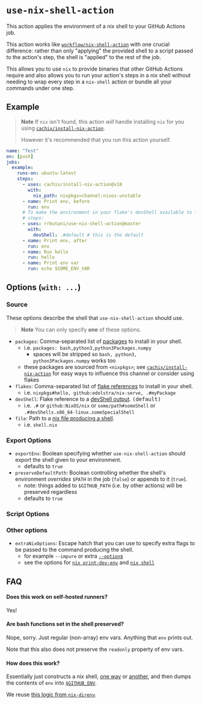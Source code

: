 # `use-nix-shell-action`

This action applies the environment of a nix shell to your GitHub Actions job.

This action works like [`workflow/nix-shell-action`](https://github.com/workflow/nix-shell-action) with one crucial difference: rather than only "applying" the provided shell to a script passed to the action's step, the shell is "applied" to the rest of the job.

This allows you to use `nix` to provide binaries that other GitHub Actions require and also allows you to run your action's steps in a nix shell without needing to wrap every step in a `nix-shell` action or bundle all your commands under one step.

## Example

> **Note**
> If `nix` isn't found, this action *will* handle installing `nix` for you using [`cachix/install-nix-action`](https://github.com/cachix/install-nix-action).
>
> However it's recommended that you run this action yourself.

```yaml
name: "Test"
on: [push]
jobs:
  example:
    runs-on: ubuntu-latest
    steps:
      - uses: cachix/install-nix-action@v18
        with:
          nix_path: nixpkgs=channel:nixos-unstable
      - name: Print env, before
        run: env
      # To make the environment in your flake's devShell available to future
      # steps:
      - uses: rrbutani/use-nix-shell-action@master
        with:
          devShell: .#default # this is the default
      - name: Print env, after
        run: env
      - name: Run hello
        run: hello
      - name: Print env var
        run: echo $SOME_ENV_VAR
```

## Options (`with: ...`)

### Source

These options describe the shell that `use-nix-shell-action` should use.

> **Note**
> You can only specify **one** of these options.

  - `packages`: Comma-separated list of [packages](https://search.nixos.org/packages?) to install in your shell.
    + i.e. `packages: bash,python3,python3Packages.numpy`
      * spaces will be stripped so `bash, python3, python3Packages.numpy` works too
    + these packages are sourced from `<nixpkgs>`; see [`cachix/install-nix-action`](https://github.com/cachix/install-nix-action) for easy ways to influence this channel or consider using flakes
  - `flakes`: Comma-separated list of [flake references](https://nixos.org/manual/nix/stable/command-ref/new-cli/nix3-flake.html#flake-references) to install in your shell.
    + i.e. `nixpkgs#hello, github:edolstra/nix-serve, .#myPackage`
  - `devShell`: Flake reference to a [devShell output](https://nixos.wiki/wiki/Flakes). <kbd>(default)</kbd>
    + i.e. `.#` or `github:NixOS/nix` or `some/path#someShell` or `.#devShells.x86_64-linux.someSpecialShell`
  - `file`: Path to a [nix file producing a shell](https://nixos.wiki/wiki/Development_environment_with_nix-shell).
    + i.e. `shell.nix`

### Export Options

  - `exportEnv`: Boolean specifying whether `use-nix-shell-action` should export the shell given to your environment.
    + defaults to <kbd>`true`</kbd>
  - `preserveDefaultPath`: Boolean controlling whether the shell's environment *overrides* `$PATH` in the job (`false`) or appends to it (`true`).
    + note: things added to `$GITHUB_PATH` (i.e. by other actions) will be preserved regardless
    + defaults to <kbd>`true`</kbd>

### Script Options

  <!-- + TODO: I don't think this will actually work?
  + TODO: what does GITHUB_ENV actually let us do?
  + TODO: lower to `-i` if using `nix develop`
  + If you're looking for actual purity probably use `script` -->



### Other options

  - `extraNixOptions`: Escape hatch that you can use to specify extra flags to be passed to the command producing the shell.
    + for example `--impure` or extra [`--option`s](https://nixos.org/manual/nix/stable/command-ref/conf-file.html?highlight=nix.conf)
    + see the options for [`nix print-dev-env`](https://nixos.org/manual/nix/stable/command-ref/new-cli/nix3-print-dev-env.html#options) and [`nix shell`](https://nixos.org/manual/nix/stable/command-ref/new-cli/nix3-shell.html)

<!-- TODO: pass flake args (--experimental) -->
<!-- TODO: warn about needing bash (?) -->

## FAQ

#### Does this work on self-hosted runners?

Yes!

#### Are bash functions set in the shell preserved?

Nope, sorry. Just regular (non-array) env vars. Anything that `env` prints out.

Note that this also does not preserve the `readonly` property of env vars.

#### How does this work?

Essentially just constructs a nix shell, [one way](https://nixos.org/manual/nix/stable/command-ref/new-cli/nix3-print-dev-env.html) or [another](https://nixos.org/manual/nix/stable/command-ref/new-cli/nix3-shell.html), and then dumps the contents of `env` into [`$GITHUB_ENV`](https://docs.github.com/en/actions/using-workflows/workflow-commands-for-github-actions#setting-an-environment-variable).

We reuse [this logic from `nix-direnv`](https://github.com/nix-community/nix-direnv/blob/75c74a090bf37f34cd92eeab7f22f17dc0fcd48f/direnvrc#L83-L126).

